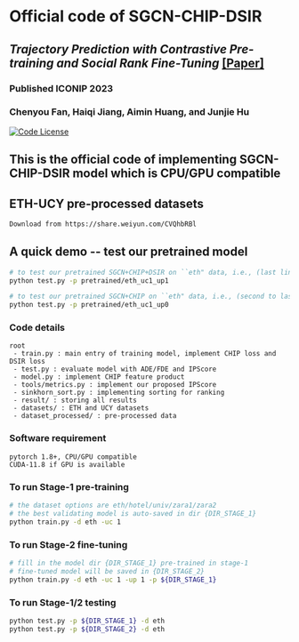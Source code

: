# Official code of SGCN-CHIP-DSIR 
## _Trajectory Prediction with Contrastive Pre-training and Social Rank Fine-Tuning_ [[Paper]](https://link.springer.com/chapter/10.1007/978-981-99-8141-0_40) 
### Published ICONIP 2023
### Chenyou Fan, Haiqi Jiang, Aimin Huang, and Junjie Hu
[![Code License](https://img.shields.io/badge/Code%20License-Apache_2.0-green.svg)](./LICENSE.txt) 

## This is the official code of implementing SGCN-CHIP-DSIR model which is CPU/GPU compatible


## ETH-UCY pre-processed datasets
```sh
Download from https://share.weiyun.com/CVQhbRBl
```

## A quick demo -- test our pretrained model


```sh
# to test our pretrained SGCN+CHIP+DSIR on ``eth" data, i.e., (last line) (first column) of Table 1 and Table 2
python test.py -p pretrained/eth_uc1_up1

# to test our pretrained SGCN+CHIP on ``eth" data, i.e., (second to last line) (first column) of Table 1 and Table 2
python test.py -p pretrained/eth_uc1_up0
```


### Code details
```
root
 - train.py : main entry of training model, implement CHIP loss and DSIR loss
 - test.py : evaluate model with ADE/FDE and IPScore
 - model.py : implement CHIP feature product
 - tools/metrics.py : implement our proposed IPScore
 - sinkhorn_sort.py : implementing sorting for ranking
 - result/ : storing all results
 - datasets/ : ETH and UCY datasets
 - dataset_processed/ : pre-processed data
```


### Software requirement
```
pytorch 1.8+, CPU/GPU compatible
CUDA-11.8 if GPU is available
```


### To run Stage-1 pre-training
```sh
# the dataset options are eth/hotel/univ/zara1/zara2
# the best validating model is auto-saved in dir {DIR_STAGE_1}
python train.py -d eth -uc 1
```


### To run Stage-2 fine-tuning
```sh
# fill in the model dir {DIR_STAGE_1} pre-trained in stage-1
# fine-tuned model will be saved in {DIR_STAGE_2}
python train.py -d eth -uc 1 -up 1 -p ${DIR_STAGE_1}
```

### To run Stage-1/2 testing
```sh
python test.py -p ${DIR_STAGE_1} -d eth
python test.py -p ${DIR_STAGE_2} -d eth
```



